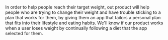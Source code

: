 In order to help people reach their target weight, out product will help people who are trying to change their weight and have trouble sticking to a plan that works for them, by giving them an app that tailors a personal plan that fits into their lifestyle and eating habits.
We'll know if our product works when a user loses weight by continually following a diet that the app selected for them.
